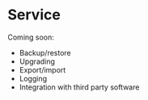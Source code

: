 # Service
Coming soon:
* Backup/restore
* Upgrading
* Export/import
* Logging
* Integration with third party software

